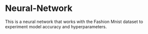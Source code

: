 # Neural-Network

This is a neural network that works with the Fashion Mnist dataset to experiment model accuracy and hyperparameters.
